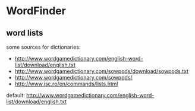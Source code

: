 # WordFinder

word lists
----------

some sources for dictionaries:

* http://www.wordgamedictionary.com/english-word-list/download/english.txt
* http://www.wordgamedictionary.com/sowpods/download/sowpods.txt
* http://www.wordgamedictionary.com/sowpods/
* http://www.isc.ro/en/commands/lists.html

default: http://www.wordgamedictionary.com/english-word-list/download/english.txt